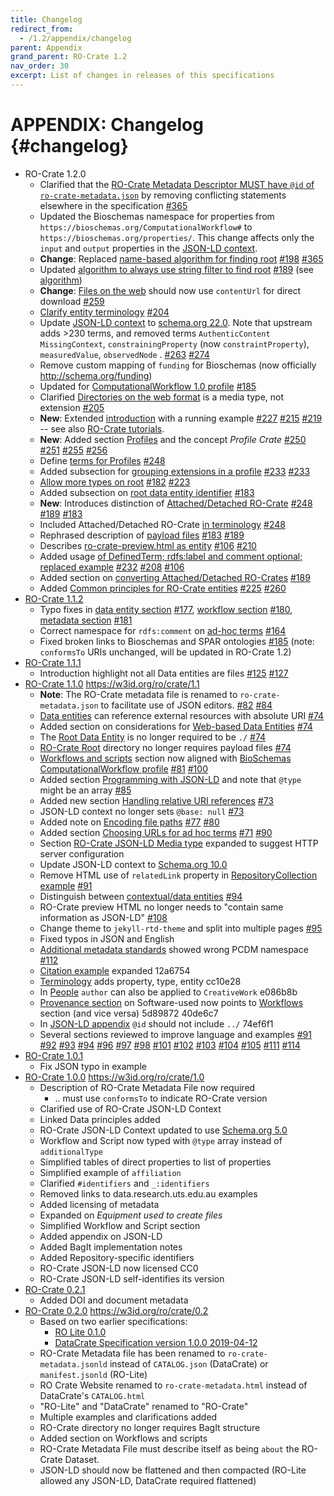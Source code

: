 ```yaml
---
title: Changelog
redirect_from:
  - /1.2/appendix/changelog
parent: Appendix
grand_parent: RO-Crate 1.2
nav_order: 30
excerpt: List of changes in releases of this specifications
---
```

<!--
   Copyright 2019-2020 University of Technology Sydney
   Copyright 2019-2023 The University of Manchester UK 
   Copyright 2019-2023 RO-Crate contributors <https://github.com/ResearchObject/ro-crate/graphs/contributors>

   Licensed under the Apache License, Version 2.0 (the "License");
   you may not use this file except in compliance with the License.
   You may obtain a copy of the License at

       http://www.apache.org/licenses/LICENSE-2.0

   Unless required by applicable law or agreed to in writing, software
   distributed under the License is distributed on an "AS IS" BASIS,
   WITHOUT WARRANTIES OR CONDITIONS OF ANY KIND, either express or implied.
   See the License for the specific language governing permissions and
   limitations under the License.
-->


# APPENDIX: Changelog {#changelog}

* RO-Crate 1.2.0
  * Clarified that the [RO-Crate Metadata Descriptor MUST have `@id` of `ro-crate-metadata.json`](../root-data-entity#ro-crate-metadata-descriptor) by removing conflicting statements elsewhere in the specification [#365](https://github.com/ResearchObject/ro-crate/pull/365)
  * Updated the Bioschemas namespace for properties from `https://bioschemas.org/ComputationalWorkflow#` to `https://bioschemas.org/properties/`. This change affects only the `input` and `output` properties in the [JSON-LD context](../ro-crate-metadata.json).
  * **Change**: Replaced [name-based algorithm for finding root](../root-data-entity#finding-the-root-data-entity)  [#198](https://github.com/ResearchObject/ro-crate/issues/198) [#365](https://github.com/ResearchObject/ro-crate/pull/365)
  * Updated [algorithm to always use string filter to find root](../appendix/relative-uris#finding-ro-crate-root-in-rdf-triple-stores)  [#189](https://github.com/ResearchObject/ro-crate/issues/189)
 (see [algorithm](../root-data-entity#finding-the-root-data-entity))
  * **Change**: [Files on the web](../data-entities#data-entities-in-an-attached-ro-crate-that-are-also-on-the-web) should now use `contentUrl` for direct download [#259](https://github.com/ResearchObject/ro-crate/issues/259)  
  * [Clarify entity terminology](../contextual-entities#contextual-vs-data-entities)  [#204](https://github.com/ResearchObject/ro-crate/issues/204)
  * Update [JSON-LD context](../ro-crate-metadata.json) to [schema.org 22.0](https://github.com/schemaorg/schemaorg/tree/main/data/releases/22.0/). Note that upstream adds >230 terms, and removed terms `AuthenticContent` `MissingContext`, `constrainingProperty` (now `constraintProperty`), `measuredValue`, `observedNode` . [#263](https://github.com/ResearchObject/ro-crate/issues/263) [#274](https://github.com/ResearchObject/ro-crate/issues/274)
  * Remove custom mapping of `funding` for Bioschemas (now officially <http://schema.org/funding>)
  * Updated for [ComputationalWorkflow 1.0 profile](../workflows#complying-with-bioschemas-computational-workflow-profile)   [#185](https://github.com/ResearchObject/ro-crate/issues/185)
  * Clarified [Directories on the web format](../data-entities#directories-on-the-web-dataset-distributions) is a media type, not extension [#205](https://github.com/ResearchObject/ro-crate/issues/235)  
  * **New**: Extended [introduction](../introduction) with a running example [#227](https://github.com/ResearchObject/ro-crate/issues/227) [#215](https://github.com/ResearchObject/ro-crate/issues/215) [#219](https://github.com/ResearchObject/ro-crate/issues/219) -- see also [RO-Crate tutorials](https://www.researchobject.org/ro-crate/tutorials.html).
  * **New**:  Added section [Profiles](../profiles) and the concept _Profile Crate_  [#250](https://github.com/ResearchObject/ro-crate/issues/250) [#251](https://github.com/ResearchObject/ro-crate/issues/251) [#255](https://github.com/ResearchObject/ro-crate/issues/255) [#256](https://github.com/ResearchObject/ro-crate/issues/256)
  * Define [terms for Profiles](../metadata#additional-metadata-standards)  [#248](https://github.com/ResearchObject/ro-crate/issues/248)
  * Added subsection for [grouping extensions in a profile](../appendix/jsonld#grouping-extensions-as-an-ro-crate-profile)   [#233](https://github.com/ResearchObject/ro-crate/issues/233) [#233](https://github.com/ResearchObject/ro-crate/issues/252)
  * [Allow more types on root](../root-data-entity#ro-crate-metadata-descriptor)  [#182](https://github.com/ResearchObject/ro-crate/issues/182) [#223](https://github.com/ResearchObject/ro-crate/issues/223)
  * Added subsection on [root data entity identifier](../root-data-entity#root-data-entity-identifier)   [#183](https://github.com/ResearchObject/ro-crate/issues/183)
  * **New**: Introduces distinction of [Attached/Detached RO-Crate](../structure) [#248](https://github.com/ResearchObject/ro-crate/issues/248) [#189](https://github.com/ResearchObject/ro-crate/issues/189) [#183](https://github.com/ResearchObject/ro-crate/issues/183)
  * Included Attached/Detached RO-Crate [in terminology](../terminology)  [#248](https://github.com/ResearchObject/ro-crate/issues/248)
  * Rephrased description of [payload files](../structure#payload-files-and-directories)   [#183](https://github.com/ResearchObject/ro-crate/issues/183)  [#189](https://github.com/ResearchObject/ro-crate/issues/189)
  * Describes [ro-crate-preview.html as entity](../structure#ro-crate-website-ro-crate-previewhtml-and-ro-crate-preview_files-for-packages)  [#106](https://github.com/ResearchObject/ro-crate/issues/106) [#210](https://github.com/ResearchObject/ro-crate/issues/210)
  * Added usage [of DefinedTerm; rdfs:label and comment optional; replaced example](jsonld#adding-new-or-ad-hoc-vocabulary-terms)  [#232](https://github.com/ResearchObject/ro-crate/issues/232) [#208](https://github.com/ResearchObject/ro-crate/issues/208) [#106](https://github.com/ResearchObject/ro-crate/issues/106)
  * Added section on  [converting Attached/Detached RO-Crates](../appendix/relative-uris#converting-from-attached-to-detached-ro-crate-package)  [#189](https://github.com/ResearchObject/ro-crate/issues/189)
  * Added [Common principles for RO-Crate entities](../metadata#common-principles-for-ro-crate-entities) [#225](https://github.com/ResearchObject/ro-crate/issues/225) [#260](https://github.com/ResearchObject/ro-crate/issues/260) 
* [RO-Crate 1.1.2](https://github.com/ResearchObject/ro-crate/releases/tag/1.1.2) 
  * Typo fixes in [data entity section](../data-entities) [#177](https://github.com/ResearchObject/ro-crate/issues/177), [workflow section](../workflows) [#180](https://github.com/ResearchObject/ro-crate/issues/180), [metadata section](../metadata) [#181](https://github.com/ResearchObject/ro-crate/issues/181) 
  * Correct namespace for `rdfs:comment` on [ad-hoc terms](jsonld#add-local-definitions-of-ad-hoc-terms) [#164](https://github.com/ResearchObject/ro-crate/issues/164)
  * Fixed broken links to Bioschemas and SPAR ontologies [#185](https://github.com/ResearchObject/ro-crate/issues/185) (note: `conformsTo` URIs unchanged, will be updated in RO-Crate 1.2)
* [RO-Crate 1.1.1](https://github.com/ResearchObject/ro-crate/releases/tag/1.1.1)
  * Introduction highlight not all Data entities are files [#125](https://github.com/ResearchObject/ro-crate/issues/125) [#127](https://github.com/ResearchObject/ro-crate/pull/127)
* [RO-Crate 1.1.0](https://github.com/ResearchObject/ro-crate/releases/tag/1.1.0) <https://w3id.org/ro/crate/1.1>
  * **Note**: The RO-Crate metadata file is renamed to `ro-crate-metadata.json` to facilitate use of JSON editors.  [#82](https://github.com/ResearchObject/ro-crate/issues/82) [#84](https://github.com/ResearchObject/ro-crate/issues/84)
  * [Data entities](../data-entities) can reference external resources with absolute URI [#74](https://github.com/ResearchObject/ro-crate/issues/74)
  * Added section on considerations for [Web-based Data Entities](../data-entities#web-based-data-entities)  [#74](https://github.com/ResearchObject/ro-crate/issues/74)
  * The [Root Data Entity](../root-data-entity#direct-properties-of-the-root-data-entity) is no longer required to be `./` [#74](https://github.com/ResearchObject/ro-crate/issues/74)
  * [RO-Crate Root](../structure) directory no longer requires payload files [#74](https://github.com/ResearchObject/ro-crate/issues/74)
  * [Workflows and scripts](../workflows) section now aligned with [BioSchemas ComputationalWorkflow profile](https://bioschemas.org/profiles/ComputationalWorkflow/0.5-DRAFT-2020_07_21/)  [#81](https://github.com/ResearchObject/ro-crate/issues/81) [#100](https://github.com/ResearchObject/ro-crate/pull/100)
  * Added section [Programming with JSON-LD](implementation-notes#programming-with-json-ld) and note that `@type` might be an array [#85](https://github.com/ResearchObject/ro-crate/issues/85)
  * Added new section [Handling relative URI references](relative-uris) [#73](https://github.com/ResearchObject/ro-crate/issues/73)
  * JSON-LD context no longer sets `@base: null` [#73](https://github.com/ResearchObject/ro-crate/issues/73)
  * Added note on [Encoding file paths](../data-entities#encoding-file-paths-in-ids) [#77](https://github.com/ResearchObject/ro-crate/issues/77) [#80](https://github.com/ResearchObject/ro-crate/issues/80)
  * Added section [Choosing URLs for ad hoc terms](jsonld#adding-new-or-ad-hoc-vocabulary-terms) [#71](https://github.com/ResearchObject/ro-crate/issues/71) [#90](https://github.com/ResearchObject/ro-crate/issues/90)
  * Section [RO-Crate JSON-LD Media type](jsonld#ro-crate-json-ld-media-type) expanded to suggest HTTP server configuration
  * Update JSON-LD context to [Schema.org 10.0](http://schema.org/version/10.0/)
  * Remove HTML use of `relatedLink` property in [RepositoryCollection example](../provenance#digital-library-and-repository-content) [#91](https://github.com/ResearchObject/ro-crate/pull/91)
  * Distinguish between [contextual/data entities](../contextual-entities#contextual-vs-data-entities) [#94](https://github.com/ResearchObject/ro-crate/pull/94)
  * RO-Crate preview HTML no longer needs to "contain same information as JSON-LD" [#108](https://github.com/ResearchObject/ro-crate/issues/108)
  * Change theme to `jekyll-rtd-theme` and split into multiple pages [#95](https://github.com/ResearchObject/ro-crate/pull/95)
  * Fixed typos in JSON and English 
  * [Additional metadata standards](../metadata#additional-metadata-standards) showed wrong PCDM namespace [#112](https://github.com/ResearchObject/ro-crate/pull/112)
  * [Citation example](../contextual-entities#publications-via-citation-property) expanded 12a6754
  * [Terminology](../terminology) adds property, type, entity cc10e28
  * In [People](../contextual-entities#people) `author` can also be applied to `CreativeWork` e086b8b
  * [Provenance section](../provenance) on Software-used now points to [Workflows](../workflows) section (and vice versa) 5d89872 40de6c7
  * In [JSON-LD appendix](jsonld) `@id` should not include `../` 74ef6f1
  * Several sections reviewed to improve language and examples
    [#91](https://github.com/ResearchObject/ro-crate/pull/91)
    [#92](https://github.com/ResearchObject/ro-crate/pull/92)
    [#93](https://github.com/ResearchObject/ro-crate/pull/93)
    [#94](https://github.com/ResearchObject/ro-crate/pull/94)
    [#96](https://github.com/ResearchObject/ro-crate/pull/96)
    [#97](https://github.com/ResearchObject/ro-crate/pull/97)
    [#98](https://github.com/ResearchObject/ro-crate/pull/98)
    [#101](https://github.com/ResearchObject/ro-crate/pull/101)
    [#102](https://github.com/ResearchObject/ro-crate/pull/102)
    [#103](https://github.com/ResearchObject/ro-crate/pull/103)
    [#104](https://github.com/ResearchObject/ro-crate/pull/104)
    [#105](https://github.com/ResearchObject/ro-crate/pull/105)
    [#111](https://github.com/ResearchObject/ro-crate/pull/111)
    [#114](https://github.com/ResearchObject/ro-crate/pull/114)
* [RO-Crate 1.0.1](https://github.com/ResearchObject/ro-crate/releases/tag/1.0.1)
  * Fix JSON typo in example  
* [RO-Crate 1.0.0](https://github.com/ResearchObject/ro-crate/releases/tag/1.0.0) <https://w3id.org/ro/crate/1.0>
  * Description of RO-Crate Metadata File now required
    * .. must use `conformsTo` to indicate RO-Crate version
  * Clarified use of RO-Crate JSON-LD Context
  * Linked Data principles added
  * RO-Crate JSON-LD Context updated to use [Schema.org 5.0](http://schema.org/version/5.0/)
  * Workflow and Script now typed with `@type` array instead of `additionalType`
  * Simplified tables of direct properties to list of properties
  * Simplified example of `affiliation`
  * Clarified `#identifiers` and `_:identifiers`
  * Removed links to data.research.uts.edu.au examples
  * Added licensing of metadata
  * Expanded on _Equipment used to create files_
  * Simplified Workflow and Script section
  * Added appendix on JSON-LD 
  * Added BagIt implementation notes
  * Added Repository-specific identifiers
  * RO-Crate JSON-LD now licensed CC0
  * RO-Crate JSON-LD self-identifies its version
* [RO-Crate 0.2.1](https://github.com/ResearchObject/ro-crate/releases/tag/0.2.1) 
  * Added DOI and document metadata
* [RO-Crate 0.2.0](https://github.com/ResearchObject/ro-crate/releases/tag/0.2.0) <https://w3id.org/ro/crate/0.2>
  * Based on two earlier specifications:
    * [RO Lite 0.1.0](https://www.researchobject.org/ro-crate/0.1.0/)
    * [DataCrate Specification version 1.0.0 2019-04-12](https://github.com/UTS-eResearch/datacrate/blob/47a5046b6fb54fc8f2e751f67fb98b8b2216c955/spec/1.0/data_crate_specification_v1.0.md)
  * RO-Crate Metadata file has been renamed to `ro-crate-metadata.jsonld` instead of `CATALOG.json` (DataCrate) or `manifest.jsonld` (RO-Lite)
  * RO Crate Website renamed to `ro-crate-metadata.html` instead of DataCrate's `CATALOG.html`
  * "RO-Lite" and "DataCrate" renamed to "RO-Crate"
  * Multiple examples and clarifications added
  * RO-Crate directory no longer requires BagIt structure
  * Added section on Workflows and scripts
  * RO-Crate Metadata File must describe itself as being `about` the RO-Crate Dataset.
  * JSON-LD should now be flattened and then compacted (RO-Lite allowed any JSON-LD, DataCrate required flattened)
